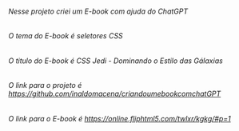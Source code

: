 ###### Nesse projeto criei um E-book com ajuda do ChatGPT <br>
###### O tema do E-book é seletores CSS <br>
###### O titulo do E-book é CSS Jedi - Dominando o Estilo das Gálaxias <br>
###### O link para o projeto é https://github.com/inaldomacena/criandoumebookcomchatGPT  <br>
###### O link para o E-book é  https://online.fliphtml5.com/twlxr/kgkg/#p=1
